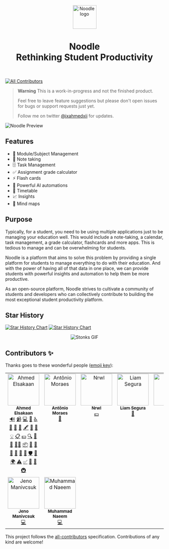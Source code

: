 <div align="center">
  <img src="https://github.com/ixahmedxi/noodle/blob/main/apps/web/public/android-chrome-192x192.png?raw=true" alt="Noodle logo" width="75">  
  <h1>Noodle <br> Rethinking Student Productivity</h1>
  <br>
</div>

<!-- ALL-CONTRIBUTORS-BADGE:START - Do not remove or modify this section -->
[![All Contributors](https://img.shields.io/badge/all_contributors-9-orange.svg?style=flat-square)](#contributors-)
<!-- ALL-CONTRIBUTORS-BADGE:END -->

> **Warning**
> This is a work-in-progress and not the finished product.
>
> Feel free to leave feature suggestions but please don't open issues for bugs or support requests just yet.
>
> Follow me on twitter [@ixahmedxii](https://twitter.com/ixahmedxii) for updates.

![Noodle Preview](https://github.com/ixahmedxi/noodle/blob/main/apps/web/public/preview.png?raw=true)

## Features

- 📁 Module/Subject Management
- 📒 Note taking
- 🗄️ Task Management
- ✅ Assignment grade calculator
- ⚡️ Flash cards
- 🤖 Powerful AI automations
- 📆 Timetable
- 📈 Insights
- 🧠 Mind maps

## Purpose

Typically, for a student, you need to be using multiple applications just to be managing your education well. This would include a note-taking, a calendar, task management, a grade calculator, flashcards and more apps. This is tedious to manage and can be overwhelming for students.

Noodle is a platform that aims to solve this problem by providing a single platform for students to manage everything to do with their education. And with the power of having all of that data in one place, we can provide students with powerful insights and automation to help them be more productive.

As an open-source platform, Noodle strives to cultivate a community of students and developers who can collectively contribute to building the most exceptional student productivity platform.

## Star History

[![Star History Chart](https://api.star-history.com/svg?repos=ixahmedxi/noodle#gh-light-mode-only)](https://star-history.com/#ixahmedxi/noodle#gh-light-mode-only)
[![Star History Chart](https://api.star-history.com/svg?repos=ixahmedxi/noodle&theme=dark#gh-dark-mode-only)](https://star-history.com/#ixahmedxi/noodle#gh-dark-mode-only)

<div align="center">
  <img src="https://media3.giphy.com/media/v1.Y2lkPTc5MGI3NjExMnBkMmJ5d2FhbHBocm90ams1MzF5dTI5emVtNGhwMTFpdmp3YnZiYiZlcD12MV9pbnRlcm5hbF9naWZfYnlfaWQmY3Q9Zw/YnkMcHgNIMW4Yfmjxr/giphy.gif" alt="Stonks GIF">
</div>

## Contributors ✨

Thanks goes to these wonderful people ([emoji key](https://allcontributors.org/docs/en/emoji-key)):

<!-- ALL-CONTRIBUTORS-LIST:START - Do not remove or modify this section -->
<!-- prettier-ignore-start -->
<!-- markdownlint-disable -->
<table>
  <tbody>
    <tr>
      <td align="center" valign="top" width="14.28%"><a href="https://elsakaan.dev"><img src="https://avatars.githubusercontent.com/u/20271968?v=4?s=100" width="100px;" alt="Ahmed Elsakaan"/><br /><sub><b>Ahmed Elsakaan</b></sub></a><br /><a href="#audio-ixahmedxi" title="Audio">🔊</a> <a href="#video-ixahmedxi" title="Videos">📹</a> <a href="https://github.com/ixahmedxi/noodle/commits?author=ixahmedxi" title="Code">💻</a> <a href="https://github.com/ixahmedxi/noodle/commits?author=ixahmedxi" title="Documentation">📖</a> <a href="#a11y-ixahmedxi" title="Accessibility">️️️️♿️</a> <a href="https://github.com/ixahmedxi/noodle/issues?q=author%3Aixahmedxi" title="Bug reports">🐛</a> <a href="#blog-ixahmedxi" title="Blogposts">📝</a> <a href="#business-ixahmedxi" title="Business development">💼</a> <a href="#content-ixahmedxi" title="Content">🖋</a> <a href="#data-ixahmedxi" title="Data">🔣</a> <a href="#design-ixahmedxi" title="Design">🎨</a> <a href="#example-ixahmedxi" title="Examples">💡</a> <a href="#eventOrganizing-ixahmedxi" title="Event Organizing">📋</a> <a href="#financial-ixahmedxi" title="Financial">💵</a> <a href="#fundingFinding-ixahmedxi" title="Funding Finding">🔍</a> <a href="#ideas-ixahmedxi" title="Ideas, Planning, & Feedback">🤔</a> <a href="#maintenance-ixahmedxi" title="Maintenance">🚧</a> <a href="#mentoring-ixahmedxi" title="Mentoring">🧑‍🏫</a> <a href="#platform-ixahmedxi" title="Packaging/porting to new platform">📦</a> <a href="#plugin-ixahmedxi" title="Plugin/utility libraries">🔌</a> <a href="#projectManagement-ixahmedxi" title="Project Management">📆</a> <a href="#promotion-ixahmedxi" title="Promotion">📣</a> <a href="#question-ixahmedxi" title="Answering Questions">💬</a> <a href="#research-ixahmedxi" title="Research">🔬</a> <a href="https://github.com/ixahmedxi/noodle/pulls?q=is%3Apr+reviewed-by%3Aixahmedxi" title="Reviewed Pull Requests">👀</a> <a href="#security-ixahmedxi" title="Security">🛡️</a> <a href="#tool-ixahmedxi" title="Tools">🔧</a> <a href="#translation-ixahmedxi" title="Translation">🌍</a> <a href="https://github.com/ixahmedxi/noodle/commits?author=ixahmedxi" title="Tests">⚠️</a> <a href="#tutorial-ixahmedxi" title="Tutorials">✅</a> <a href="#talk-ixahmedxi" title="Talks">📢</a> <a href="#userTesting-ixahmedxi" title="User Testing">📓</a> <a href="#infra-ixahmedxi" title="Infrastructure (Hosting, Build-Tools, etc)">🚇</a></td>
      <td align="center" valign="top" width="14.28%"><a href="https://github.com/antoniobfm"><img src="https://avatars.githubusercontent.com/u/23482001?v=4?s=100" width="100px;" alt="Antônio Moraes"/><br /><sub><b>Antônio Moraes</b></sub></a><br /><a href="https://github.com/ixahmedxi/noodle/commits?author=antoniobfm" title="Documentation">📖</a></td>
      <td align="center" valign="top" width="14.28%"><a href="https://nrwl.io"><img src="https://avatars.githubusercontent.com/u/23692104?v=4?s=100" width="100px;" alt="Nrwl"/><br /><sub><b>Nrwl</b></sub></a><br /><a href="#financial-nrwl" title="Financial">💵</a></td>
      <td align="center" valign="top" width="14.28%"><a href="https://www.liamsegura.com"><img src="https://avatars.githubusercontent.com/u/102547056?v=4?s=100" width="100px;" alt="Liam Segura"/><br /><sub><b>Liam Segura</b></sub></a><br /><a href="https://github.com/ixahmedxi/noodle/commits?author=liamsegura" title="Documentation">📖</a></td>
      <td align="center" valign="top" width="14.28%"><a href="https://nanos.club"><img src="https://avatars.githubusercontent.com/u/22123308?v=4?s=100" width="100px;" alt="Nano"/><br /><sub><b>Nano</b></sub></a><br /><a href="https://github.com/ixahmedxi/noodle/commits?author=misternano" title="Code">💻</a></td>
      <td align="center" valign="top" width="14.28%"><a href="http://rysana.com"><img src="https://avatars.githubusercontent.com/u/51100181?v=4?s=100" width="100px;" alt="John—Rysana"/><br /><sub><b>John—Rysana</b></sub></a><br /><a href="https://github.com/ixahmedxi/noodle/commits?author=jrysana" title="Code">💻</a></td>
      <td align="center" valign="top" width="14.28%"><a href="https://github.com/mabdulker"><img src="https://avatars.githubusercontent.com/u/97461667?v=4?s=100" width="100px;" alt="Max Abdulkerimov"/><br /><sub><b>Max Abdulkerimov</b></sub></a><br /><a href="https://github.com/ixahmedxi/noodle/commits?author=mabdulker" title="Code">💻</a></td>
    </tr>
    <tr>
      <td align="center" valign="top" width="14.28%"><a href="https://github.com/JeKaQM"><img src="https://avatars.githubusercontent.com/u/74925827?v=4?s=100" width="100px;" alt="Jeno Manivcsuk"/><br /><sub><b>Jeno Manivcsuk</b></sub></a><br /><a href="https://github.com/ixahmedxi/noodle/commits?author=JeKaQM" title="Code">💻</a></td>
      <td align="center" valign="top" width="14.28%"><a href="https://i-naeem.github.io"><img src="https://avatars.githubusercontent.com/u/100943448?v=4?s=100" width="100px;" alt="Muhammad Naeem"/><br /><sub><b>Muhammad Naeem</b></sub></a><br /><a href="https://github.com/ixahmedxi/noodle/commits?author=i-naeem" title="Code">💻</a></td>
    </tr>
  </tbody>
</table>

<!-- markdownlint-restore -->
<!-- prettier-ignore-end -->

<!-- ALL-CONTRIBUTORS-LIST:END -->

This project follows the [all-contributors](https://github.com/all-contributors/all-contributors) specification. Contributions of any kind are welcome!
